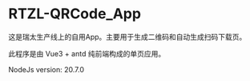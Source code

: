 # RTZL-QRCode_App
这是瑞太生产线上的自用App。主要用于生成二维码和自动生成扫码下载页。

此程序是由 Vue3 + antd 纯前端构成的单页应用。

NodeJs version: 20.7.0
